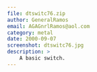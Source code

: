 ```yaml
---
file: dtswitc76.zip
author: GeneralRamos
email: AGAGnrlRamos@aol.com
category: metal
date: 2000-09-07
screenshot: dtswitc76.jpg
description: >
    A basic switch.
---
```

